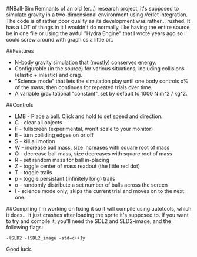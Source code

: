 #NBall-Sim
Remnants of an old (er...) research project, it's supposed to simulate gravity
in a two-dimensional environment using Verlet integration. The code is of
rather poor quality as its development was rather... rushed. It has a LOT of 
things in it I wouldn't do normally, like having the entire source be in one
file or using the awful "Hydra Engine" that I wrote years ago so I could screw
around with graphics a little bit.

##Features

* N-body gravity simulation that (mostly) conserves energy.
* Configurable (in the source) for various situations, including collisions (elastic + inlastic) and drag.
* "Science mode" that lets the simulation play until one body controls x% of the mass, then continues for repeated trials over time.
* A variable gravitational "constant", set by default to 1000 N m^2 / kg^2.

##Controls

* LMB - Place a ball. Click and hold to set speed and direction.
* C - clear all objects
* F - fullscreen (experimental, won't scale to your monitor)
* E - turn colliding edges on or off
* S - kill all motion
* W - increase ball mass, size increases with square root of mass
* Q - decrease ball mass, size decreases with square root of mass
* R - set random mass for ball in-placing
* Z - toggle center of mass readout (the little red dot)
* T - toggle trails
* p - toggle persistant (infinitely long) trails
* o - randomly distribute a set number of balls across the screen
* l - science mode only, skips the current trial and moves on to the next one.

##Compiling
I'm working on fixing it so it will compile using autotools, which it does...
it just crashes after loading the sprite it's supposed to. If you want to try
and compile it, you'll need the SDL2 and SLD2-image, and the following flags:

    -lSLD2 -lSDL2_image -std=c++1y

Good luck.
